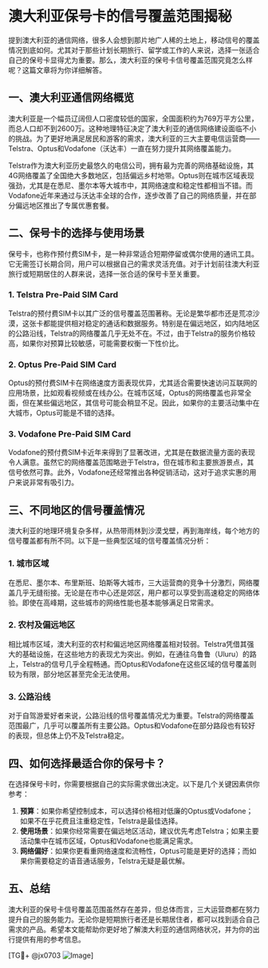 # 澳大利亚保号卡的信号覆盖范围揭秘

提到澳大利亚的通信网络，很多人会想到那片地广人稀的土地上，移动信号的覆盖情况到底如何。尤其对于那些计划长期旅行、留学或工作的人来说，选择一张适合自己的保号卡显得尤为重要。那么，澳大利亚的保号卡信号覆盖范围究竟怎么样呢？这篇文章将为你详细解答。

## 一、澳大利亚通信网络概览

澳大利亚是一个幅员辽阔但人口密度较低的国家，全国面积约为769万平方公里，而总人口却不到2600万。这种地理特征决定了澳大利亚的通信网络建设面临不小的挑战。为了更好地满足居民和游客的需求，澳大利亚的三大主要电信运营商——Telstra、Optus和Vodafone（沃达丰）一直在努力提升其网络覆盖能力。

Telstra作为澳大利亚历史最悠久的电信公司，拥有最为完善的网络基础设施，其4G网络覆盖了全国绝大多数地区，包括偏远乡村地带。Optus则在城市区域表现强劲，尤其是在悉尼、墨尔本等大城市中，其网络速度和稳定性都相当不错。而Vodafone近年来通过与沃达丰全球的合作，逐步改善了自己的网络质量，并在部分偏远地区推出了专属优惠套餐。

## 二、保号卡的选择与使用场景

保号卡，也称作预付费SIM卡，是一种非常适合短期停留或偶尔使用的通讯工具。它无需签订长期合同，用户可以根据自己的需求灵活充值。对于计划前往澳大利亚旅行或短期居住的人群来说，选择一张合适的保号卡至关重要。

### 1. Telstra Pre-Paid SIM Card

Telstra的预付费SIM卡以其广泛的信号覆盖范围著称。无论是繁华都市还是荒凉沙漠，这张卡都能提供相对稳定的通话和数据服务。特别是在偏远地区，如内陆地区的公路沿线，Telstra的网络覆盖几乎无处不在。不过，由于Telstra的服务价格较高，如果你对预算比较敏感，可能需要权衡一下性价比。

### 2. Optus Pre-Paid SIM Card

Optus的预付费SIM卡在网络速度方面表现优异，尤其适合需要快速访问互联网的应用场景，比如观看视频或在线办公。在城市区域，Optus的网络覆盖也非常全面，但在某些偏远地区，其信号可能会稍显不足。因此，如果你的主要活动集中在大城市，Optus可能是不错的选择。

### 3. Vodafone Pre-Paid SIM Card

Vodafone的预付费SIM卡近年来得到了显著改进，尤其是在数据流量方面的表现令人满意。虽然它的网络覆盖范围略逊于Telstra，但在城市和主要旅游景点，其信号依然可靠。此外，Vodafone还经常推出各种促销活动，这对于追求实惠的用户来说非常有吸引力。

## 三、不同地区的信号覆盖情况

澳大利亚的地理环境复杂多样，从热带雨林到沙漠戈壁，再到海岸线，每个地方的信号覆盖都有所不同。以下是一些典型区域的信号覆盖情况分析：

### 1. 城市区域

在悉尼、墨尔本、布里斯班、珀斯等大城市，三大运营商的竞争十分激烈，网络覆盖几乎无缝衔接。无论是在市中心还是郊区，用户都可以享受到高速稳定的网络体验。即使在高峰期，这些城市的网络性能也基本能够满足日常需求。

### 2. 农村及偏远地区

相比城市区域，澳大利亚的农村和偏远地区网络覆盖相对较弱。Telstra凭借其强大的基础设施，在这些地方的表现尤为突出。例如，在通往乌鲁鲁（Uluru）的路上，Telstra的信号几乎全程畅通。而Optus和Vodafone在这些区域的信号覆盖则较为有限，部分地区甚至完全无法使用。

### 3. 公路沿线

对于自驾游爱好者来说，公路沿线的信号覆盖情况尤为重要。Telstra的网络覆盖范围最广，几乎可以覆盖所有主要公路。Optus和Vodafone在部分路段也有较好的表现，但总体上仍不及Telstra稳定。

## 四、如何选择最适合你的保号卡？

在选择保号卡时，你需要根据自己的实际需求做出决定。以下是几个关键因素供你参考：

1. **预算**：如果你希望控制成本，可以选择价格相对低廉的Optus或Vodafone；如果不在乎花费且注重稳定性，Telstra是最佳选择。
2. **使用场景**：如果你经常需要在偏远地区活动，建议优先考虑Telstra；如果主要活动集中在城市区域，Optus和Vodafone也能满足需求。
3. **网络偏好**：如果你更看重网络速度和流畅性，Optus可能是更好的选择；而如果你需要稳定的语音通话服务，Telstra无疑是最优解。

## 五、总结

澳大利亚的保号卡信号覆盖范围虽然存在差异，但总体而言，三大运营商都在努力提升自己的服务能力。无论你是短期旅行者还是长期居住者，都可以找到适合自己需求的产品。希望本文能帮助你更好地了解澳大利亚的通信网络状况，并为你的出行提供有用的参考信息。

[TG💪+ @jx0703 ![Image](https://github.com/user-attachments/assets/dbca1d08-cadb-493c-b0ec-ad6f7a83f270)]
